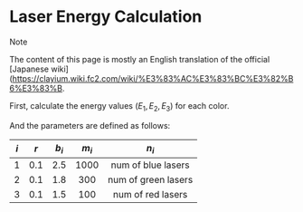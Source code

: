 # Laser Energy Calculation

> [!NOTE]
> The content of this page is mostly an English translation of the official [Japanese wiki](https://clayium.wiki.fc2.com/wiki/%E3%83%AC%E3%83%BC%E3%82%B6%E3%83%B.
 
First, calculate the energy values ($E_1, E_2, E_3$) for each color.

And the parameters are defined as follows:

| $i$ | $r$ | $b_i$ | $m_i$ |        $n_i$        |
|:---:|:---:|:-----:|:-----:|:-------------------:| 
|  1  | 0.1 |  2.5  | 1000  | num of blue lasers  |
|  2  | 0.1 |  1.8  |  300  | num of green lasers |
|  3  | 0.1 |  1.5  |  100  |  num of red lasers  |